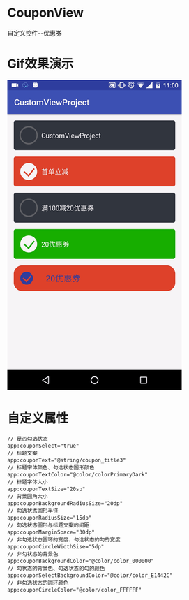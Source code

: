 # CouponView
自定义控件--优惠券
# Gif效果演示
![](https://github.com/123lxw123/CouponView/blob/master/%E5%BD%95%E5%B1%8F%E6%BC%94%E7%A4%BAGif.gif)  
# 自定义属性
    // 是否勾选状态
    app:couponSelect="true"
    // 标题文案
    app:couponText="@string/coupon_title3"
    // 标题字体颜色、勾选状态圆形颜色
    app:couponTextColor="@color/colorPrimaryDark"
    // 标题字体大小
    app:couponTextSize="20sp"
    // 背景圆角大小
    app:couponBackgroundRadiusSize="20dp"
    // 勾选状态圆形半径
    app:couponRadiusSize="15dp"
    // 勾选状态圆形与标题文案的间距
    app:couponMarginSpace="30dp"
    // 非勾选状态圆环的宽度、勾选状态的勾的宽度
    app:couponCircleWidthSise="5dp"
    // 非勾状态的背景色
    app:couponBackgroundColor="@color/color_000000"
    // 勾状态的背景色、勾选状态的勾的颜色
    app:couponSelectBackgroundColor="@color/color_E1442C"
    // 非勾选状态的圆环颜色
    app:couponCircleColor="@color/color_FFFFFF"

